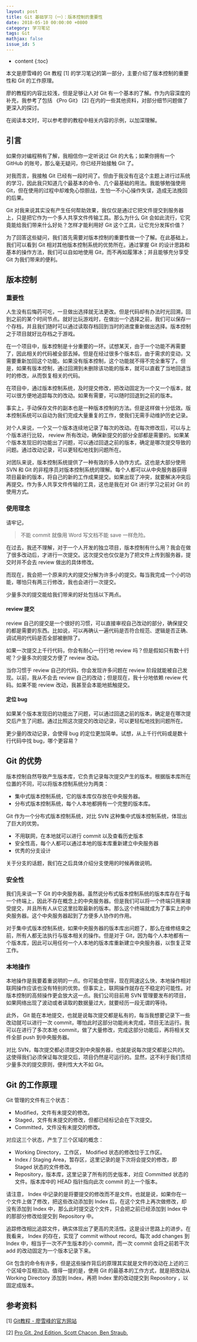 ```yaml
---
layout: post
title: Git 基础学习（一）：版本控制的重要性
date: 2018-05-10 00:00:00 +0800
category: 学习笔记
tags: Git
mathjax: false
issue_id: 5
---
```


* content
{:toc}

本文是廖雪峰的 Git 教程 [1] 的学习笔记的第一部分，主要介绍了版本控制的重要性和 Git 的工作原理。

廖的教程的内容比较浅，但是足够让人对 Git 有一个基本的了解。作为内容深度的补充，我参考了包括 《Pro Git》 [2] 在内的一些其他资料，对部分细节问题做了更深入的探讨。

在阅读本文时，可以参考廖的教程中相关内容的示例，以加深理解。

<!--more-->

## 引言

如果你对编程稍有了解，我相信你一定听说过 Git 的大名；如果你拥有一个 GitHub 的账号，那么毫无疑问，你已经开始接触 Git 了。

对我而言，我接触 Git 已经有一段时间了。但由于我没有在这个主题上进行过系统的学习，因此我只知道几个最基本的命令、几个最基础的用法。我能够勉强使用 Git，但在使用的过程中却难免心惊胆战，生怕一不小心操作失误，造成无法挽回的后果。

Git 对我来说其实没有产生任何帮助效果，我仅仅是通过它把文件提交到服务器上，只是把它作为一个多人共享文件传输工具。那么为什么 Git 会如此流行，它究竟能给我们带来什么好处？怎样才能利用好 Git 这个工具，让它充分发挥价值？

为了回答这些疑问，我们首先需要对版本控制的重要性做一个了解。在此基础上，我们可以看到 Git 相对其他版本控制系统的优势所在。通过掌握 Git 的设计思路和基本的操作方法，我们可以自如地使用 Git，而不再如履薄冰；并且能够充分享受 Git 为我们带来的便利。

## 版本控制

### 重要性

人生没有后悔药可吃，一旦做出选择就无法更改。但是代码却有办法时光回溯，回到之前的某个时间节点。就好比玩游戏时，在做出一个选择之前，我们可以保存一个存档，并且我们随时可以通过读取存档回到当时的进度重新做出选择。版本控制之于项目就好比存档之于游戏。

在一个项目中，版本控制是十分重要的一环。试想某天，由于一个功能不再需要了，因此相关的代码被全部去掉。但是在经过很多个版本后，由于需求的变动，又需要重新加回这个功能。如果没有版本控制，这个功能就不得不完全重写了。但是，如果有版本控制，通过回溯到未删除该功能的版本，就可以直截了当地回退当时的修改，从而恢复相关的代码。

在项目中，通过版本控制系统，及时提交修改，把改动固定为一个又一个版本，就可以很方便地追踪每次的改动。如果有需要，可以随时回退到之前的版本。

事实上，手动保存文件的副本也是一种版本控制的方法。但是这样做十分低效。版本控制系统可以自动为我们完成大量重复的工作，使我们无需手动维护历史记录。

对个人来说，一个又一个版本连续地记录了每次的改动。在每次修改后，可以与上个版本进行比较， review 所有改动，确保新提交的部分全部都是需要的。如果某个版本发现旧的功能出了问题，可以通过回退之前的版本，确定是哪次提交导致的问题。通过改动记录，可以更轻松地找到问题所在。

对团队来说，版本控制系统提供了一种有效的多人协作方式。这也是大部分使用 SVN 和 Git 的非程序员对版本控制系统的理解。每个人都可以从中央服务器获得项目最新的版本，将自己的新的工作成果提交。如果出现了冲突，就要解决冲突后再提交。作为多人共享文件传输的工具，这也是我在对 Git 进行学习之前对 Git 的使用方式。

### 使用理念

请牢记，

> 不能 commit 就像用 Word 写文档不能 save 一样危险。

在过去，我还不理解，对于一个人开发的独立项目，版本控制有什么用？我会在做了很多改动后，才进行一次提交。这次提交也仅仅是为了把文件上传到服务器，提交时并不会去 review 做出的具体修改。

而现在，我会把一个原来的大的提交分解为许多小的提交。每当我完成一个小的功能，哪怕只有两三行修改，我也会进行一次提交。

少量多次的提交能给我们带来的好处包括以下两点。

#### review 提交

review 自己的提交是一个很好的习惯，可以直接审视自己改动的部分，确保提交的都是需要的东西。比如说，可以再确认一遍代码是否符合规范、逻辑是否正确、调试用的代码是否全部被删除了。

如果一次提交上千行代码，你会有耐心一行行地 review 吗？但是假如只有数十行呢？少量多次的提交方便了 review 改动。

当你习惯于 review 自己的代码，你会发现许多问题在 review 阶段就能被自己发现。以前，我从不会去 review 自己的改动；但是现在，我十分地依赖 review 代码。如果不能 review 改动，我甚至会本能地抵触提交。

#### 定位 bug

如果某个版本发现旧的功能出了问题，可以通过回退之前的版本，确定是在哪次提交后产生了问题。通过比照这次提交的改动记录，可以更轻松地找到问题所在。

更少量的改动记录，会使得 bug 的定位更加简单。试想，从上千行代码或是数十行代码中找 bug，哪个更容易？

## Git 的优势

版本控制自然导致产生版本库，它负责记录每次提交产生的版本。根据版本库所在位置的不同，可以将版本控制系统分为两类：

- 集中式版本控制系统，它的版本库仅存放在中央服务器。
- 分布式版本控制系统，每个人本地都拥有一个完整的版本库。

Git 作为一个分布式版本控制系统，对比 SVN 这种集中式版本控制系统，体现出了巨大的优势。

- 不用联网，在本地就可以进行 commit 以及查看历史版本
- 安全性高，每个人都可以通过本地的版本库重新建立中央服务器
- 优秀的分支设计

关于分支的话题，我们在之后具体介绍分支使用的时候再做说明。

### 安全性

我们先来谈一下 Git 的中央服务器。虽然说分布式版本控制系统的版本库存在于每一个终端上，因此不存在概念上的中央服务器。但是我们可以将一个终端只用来接受提交，并且所有人从它这里拉取最新的版本。那么这个终端就成为了事实上的中央服务器。这个中央服务器起到了方便多人协作的作用。

对于集中式版本控制系统，如果中央服务器的版本库出问题了，那么在维修结束之前，所有人都无法执行与版本相关的操作。但是对于 Git，因为每个人本地都有一个版本库，因此可以用任何一个人本地的版本库重新建立中央服务器，以恢复正常工作。

### 本地操作

本地操作是我要着重说明的一点。你可能会觉得，现在网速这么快，本地操作相对联网操作应该也没有特别的优势。但事实上，联网操作就存在不稳定的可能性。对版本控制的高频操作更会放大这一点。我们公司目前用 SVN 管理要发布的项目，如果网络出现了波动或者读取的数据量过大，就要经历一段无谓的等待。

此外， Git 能在本地提交，也就是说每次提交都是私有的，每当我想要记录下一些改动就可以进行一次 commit，哪怕此时这部分功能尚未完成，项目无法运行。我可以在进行了多次本地 commit，做了大量修改，完成这部分功能后，再将相关文件全部 push 到中央服务器。

对比 SVN，每次提交都必须提交到中央服务器，也就是说每次提交都是公共的。这使得我们必须保证每次提交后，项目仍然是可运行的。显然，这不利于我们贯彻少量多次的提交原则，便利性大大不如 Git。

## Git 的工作原理

Git 管理的文件有三个状态：

- Modified，文件有未提交的修改。
- Staged，文件有未提交的修改，但都已经标记会在下次提交。
- Committed，文件没有未提交的修改。

对应这三个状态，产生了三个区域的概念：

- Working Directory，工作区， Modified 状态的修改位于工作区。
- Index / Staging Area，暂存区，这里记录的是下次将会提交的修改，即 Staged 状态的文件修改。
- Repository，版本库，这里记录了所有的历史版本，对应 Committed 状态的文件。版本库中的 HEAD 指针指向此次 commit 的上一个版本。

请注意， Index 中记录的是将要提交的修改而不是文件。也就是说，如果你在一个文件上做了修改，把这些改动添加到 Index 后，在这个文件上再次做修改，却没有添加到 Index 中，那么此时提交这个文件，只会把之前已经添加到 Index 中的那部分修改给提交到 Repository 中。

追踪修改相比追踪文件，确实体现出了更高的灵活性。这是设计思路上的进步。在我看来， Index 的存在，实现了 commit without record。每次 add changes 到 Index 中，相当于一次不产生版本的小 commit，而一次 commit 会将之前若干次 add 的改动固定为一个版本记录下来。

Git 包含的命令有许多，但是这些操作背后的原理其实就是文件的改动在上述的三个区域中互相流动。值得一提的是，使用 Git 的最基本的工作方式，就是把改动从 Working Directory 添加到 Index，再把 Index 里的改动提交到 Repository ，以固定成版本。

## 参考资料

[1] [Git教程 - 廖雪峰的官方网站](https://www.liaoxuefeng.com/wiki/0013739516305929606dd18361248578c67b8067c8c017b000)

[2] [Pro Git. 2nd Edition. Scott Chacon, Ben Straub.](https://git-scm.com/book/en/v2)
